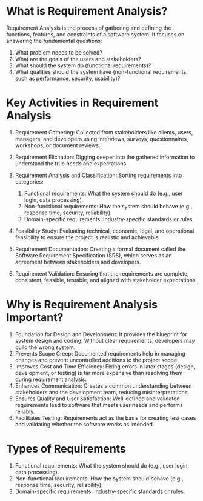 # What is Requirement Analysis?
Requirement Analysis is the process of gathering and defining the functions, features, and constraints of a software system. It focuses on answering the fundamental questions:
1. What problem needs to be solved?
2. What are the goals of the users and stakeholders?
3. What should the system do (functional requirements)?
4. What qualities should the system have (non-functional requirements, such as performance, security, usability)?

# Key Activities in Requirement Analysis
1. Requirement Gathering:
Collected from stakeholders like clients, users, managers, and developers using interviews, surveys, questionnaires, workshops, or document reviews.

2. Requirement Elicitation:
Digging deeper into the gathered information to understand the true needs and expectations.

3. Requirement Analysis and Classification:
Sorting requirements into categories:

    1. Functional requirements: What the system should do (e.g., user login, data processing).
    2. Non-functional requirements: How the system should behave (e.g., response time, security, reliability).
    3. Domain-specific requirements: Industry-specific standards or rules.

4. Feasibility Study:
Evaluating technical, economic, legal, and operational feasibility to ensure the project is realistic and achievable.

5. Requirement Documentation:
Creating a formal document called the Software Requirement Specification (SRS), which serves as an agreement between stakeholders and developers.

6. Requirement Validation:
Ensuring that the requirements are complete, consistent, feasible, testable, and aligned with stakeholder expectations.

# Why is Requirement Analysis Important?
1. Foundation for Design and Development: It provides the blueprint for system design and coding. Without clear requirements, developers may build the wrong system.
2. Prevents Scope Creep: Documented requirements help in managing changes and prevent uncontrolled additions to the project scope.
3. Improves Cost and Time Efficiency: Fixing errors in later stages (design, development, or testing) is far more expensive than resolving them during requirement analysis.
4. Enhances Communication: Creates a common understanding between stakeholders and the development team, reducing misinterpretations.
5. Ensures Quality and User Satisfaction: Well-defined and validated requirements lead to software that meets user needs and performs reliably.
6. Facilitates Testing: Requirements act as the basis for creating test cases and validating whether the software works as intended.

# Types of Requirements
1. Functional requirements: What the system should do (e.g., user login, data processing).
2. Non-functional requirements: How the system should behave (e.g., response time, security, reliability).
3. Domain-specific requirements: Industry-specific standards or rules.
